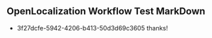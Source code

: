 ## OpenLocalization Workflow Test MarkDown
* 3f27dcfe-5942-4206-b413-50d3d69c3605 thanks!

<!--HONumber=Aug16_HO3-->


